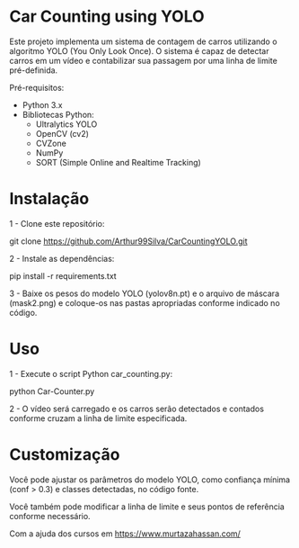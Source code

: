 # Car Counting using YOLO

Este projeto implementa um sistema de contagem de carros utilizando o algoritmo YOLO (You Only Look Once). O sistema é capaz de detectar carros em um vídeo e contabilizar sua passagem por uma linha de limite pré-definida.

Pré-requisitos:
  - Python 3.x
  - Bibliotecas Python:
     * Ultralytics YOLO
     * OpenCV (cv2)
     * CVZone
     * NumPy
     * SORT (Simple Online and Realtime Tracking)

   
# Instalação

1 - Clone este repositório:

git clone https://github.com/Arthur99Silva/CarCountingYOLO.git

2 - Instale as dependências:

pip install -r requirements.txt

3 - Baixe os pesos do modelo YOLO (yolov8n.pt) e o arquivo de máscara (mask2.png) e coloque-os nas pastas apropriadas conforme indicado no código.

# Uso

1 - Execute o script Python car_counting.py:

python Car-Counter.py

2 - O vídeo será carregado e os carros serão detectados e contados conforme cruzam a linha de limite especificada.

# Customização

Você pode ajustar os parâmetros do modelo YOLO, como confiança mínima (conf > 0.3) e classes detectadas, no código fonte.

Você também pode modificar a linha de limite e seus pontos de referência conforme necessário.

Com a ajuda dos cursos em https://www.murtazahassan.com/
